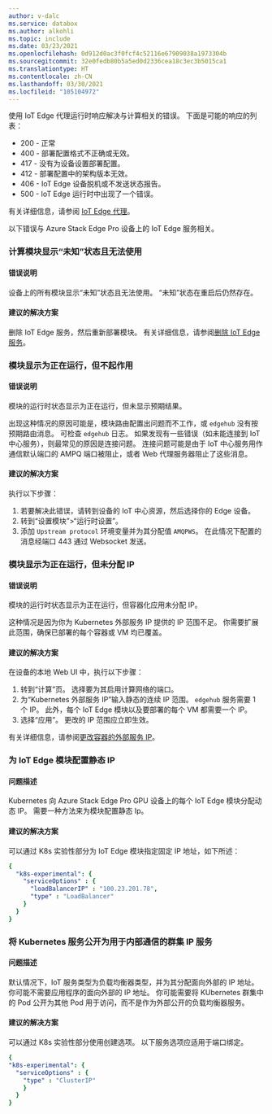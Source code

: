 ```yaml
---
author: v-dalc
ms.service: databox
ms.author: alkohli
ms.topic: include
ms.date: 03/23/2021
ms.openlocfilehash: 0d912d0ac3f0fcf4c52116e67909038a1973304b
ms.sourcegitcommit: 32e0fedb80b5a5ed0d2336cea18c3ec3b5015ca1
ms.translationtype: HT
ms.contentlocale: zh-CN
ms.lasthandoff: 03/30/2021
ms.locfileid: "105104972"
---
```

使用 IoT Edge 代理运行时响应解决与计算相关的错误。 下面是可能的响应的列表：

* 200 - 正常
* 400 - 部署配置格式不正确或无效。
* 417 - 没有为设备设置部署配置。
* 412 - 部署配置中的架构版本无效。
* 406 - IoT Edge 设备脱机或不发送状态报告。
* 500 - IoT Edge 运行时中出现了一个错误。

有关详细信息，请参阅 [IoT Edge 代理](../articles/iot-edge/iot-edge-runtime.md?preserve-view=true&view=iotedge-2018-06#iot-edge-agent)。

以下错误与 Azure Stack Edge Pro 设备上的 IoT Edge 服务相关。

### <a name="compute-modules-have-unknown-status-and-cant-be-used"></a>计算模块显示“未知”状态且无法使用

#### <a name="error-description"></a>错误说明

设备上的所有模块显示“未知”状态且无法使用。 “未知”状态在重启后仍然存在。<!--Original Support ticket relates to trying to deploy a container app on a Hub. Based on the work item, I assume the error description should not be that specific, and that the error applies to Azure Stack Edge Devices, which is the focus of this troubleshooting.-->

#### <a name="suggested-solution"></a>建议的解决方案

删除 IoT Edge 服务，然后重新部署模块。 有关详细信息，请参阅[删除 IoT Edge 服务](../articles/databox-online/azure-stack-edge-gpu-manage-compute.md#remove-iot-edge-service)。


### <a name="modules-show-as-running-but-are-not-working"></a>模块显示为正在运行，但不起作用

#### <a name="error-description"></a>错误说明

模块的运行时状态显示为正在运行，但未显示预期结果。 

出现这种情况的原因可能是，模块路由配置出问题而不工作，或 `edgehub` 没有按预期路由消息。 可检查 `edgehub` 日志。 如果发现有一些错误（如未能连接到 IoT 中心服务），则最常见的原因是连接问题。 连接问题可能是由于 IoT 中心服务用作通信默认端口的 AMPQ 端口被阻止，或者 Web 代理服务器阻止了这些消息。

#### <a name="suggested-solution"></a>建议的解决方案

执行以下步骤：
1. 若要解决此错误，请转到设备的 IoT 中心资源，然后选择你的 Edge 设备。 
1. 转到“设置模块”>“运行时设置”。 
1. 添加 `Upstream protocol` 环境变量并为其分配值 `AMQPWS`。 在此情况下配置的消息经端口 443 通过 Websocket 发送。

### <a name="modules-show-as-running-but-do-not-have-an-ip-assigned"></a>模块显示为正在运行，但未分配 IP

#### <a name="error-description"></a>错误说明

模块的运行时状态显示为正在运行，但容器化应用未分配 IP。 

这种情况是因为你为 Kubernetes 外部服务 IP 提供的 IP 范围不足。 你需要扩展此范围，确保已部署的每个容器或 VM 均已覆盖。

#### <a name="suggested-solution"></a>建议的解决方案

在设备的本地 Web UI 中，执行以下步骤：
1. 转到“计算”页。 选择要为其启用计算网络的端口。 
1. 为“Kubernetes 外部服务 IP”输入静态的连续 IP 范围。 `edgehub` 服务需要 1 个 IP。 此外，每个 IoT Edge 模块以及要部署的每个 VM 都需要一个 IP。 
1. 选择“应用”。 更改的 IP 范围应立即生效。

有关详细信息，请参阅[更改容器的外部服务 IP](../articles/databox-online/azure-stack-edge-gpu-manage-compute.md#change-external-service-ips-for-containers)。

### <a name="configure-static-ips-for-iot-edge-modules"></a>为 IoT Edge 模块配置静态 IP

#### <a name="problem-description"></a>问题描述

Kubernetes 向 Azure Stack Edge Pro GPU 设备上的每个 IoT Edge 模块分配动态 IP。 需要一种方法来为模块配置静态 Ip。

#### <a name="suggested-solution"></a>建议的解决方案

可以通过 K8s 实验性部分为 IoT Edge 模块指定固定 IP 地址，如下所述： 

```yaml
{
  "k8s-experimental": {
    "serviceOptions" : {
      "loadBalancerIP" : "100.23.201.78",
      "type" : "LoadBalancer"
    }
  }
}
```
### <a name="expose-kubernetes-service-as-cluster-ip-service-for-internal-communication"></a>将 Kubernetes 服务公开为用于内部通信的群集 IP 服务

#### <a name="problem-description"></a>问题描述

默认情况下，IoT 服务类型为负载均衡器类型，并为其分配面向外部的 IP 地址。 你可能不需要应用程序的面向外部的 IP 地址。 你可能需要将 KUbernetes 群集中的 Pod 公开为其他 Pod 用于访问，而不是作为外部公开的负载均衡器服务。 

#### <a name="suggested-solution"></a>建议的解决方案

可以通过 K8s 实验性部分使用创建选项。 以下服务选项应适用于端口绑定。

```yaml
{
"k8s-experimental": {
  "serviceOptions" : {
    "type" : "ClusterIP"
    }
  }
}
```